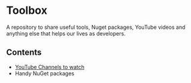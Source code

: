 # Toolbox

A repository to share useful tools, Nuget packages, YouTube videos and anything else that helps our lives as developers.

## Contents

- [YouTube Channels to watch](useful-nuget-packages.md)
- Handy NuGet packages
